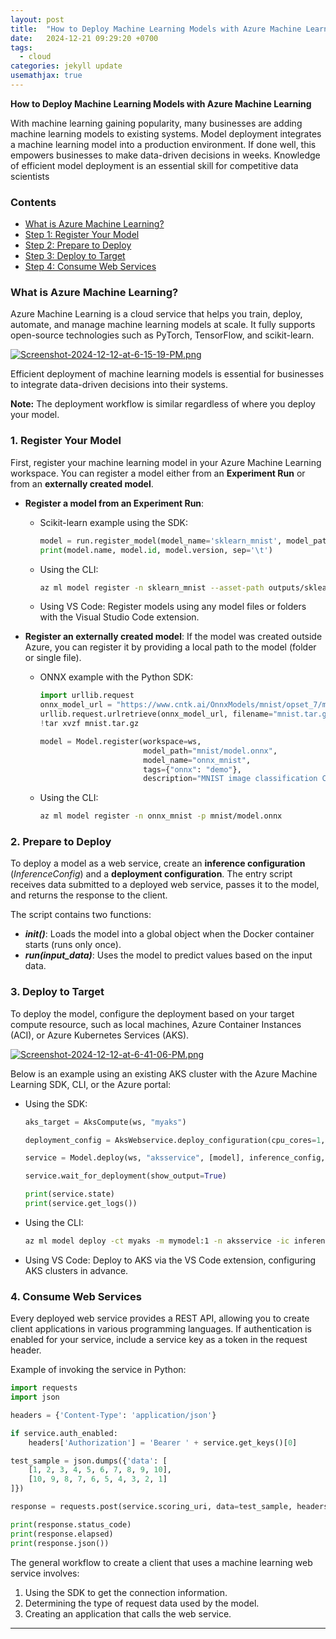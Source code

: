 ```yaml
---
layout: post
title:  "How to Deploy Machine Learning Models with Azure Machine Learning"
date:   2024-12-21 09:29:20 +0700
tags:
  - cloud
categories: jekyll update
usemathjax: true
---
```


**How to Deploy Machine Learning Models with Azure Machine Learning**

With machine learning gaining popularity, many businesses are adding machine learning models to existing systems. Model deployment integrates a machine learning model into a production environment. If done well, this empowers businesses to make data-driven decisions in weeks. Knowledge of efficient model deployment is an essential skill for competitive data scientists

### Contents

- [What is Azure Machine Learning?](#what-is-azure-machine-learning)
- [Step 1: Register Your Model](#1-register-your-model)
- [Step 2: Prepare to Deploy](#2-prepare-to-deploy)
- [Step 3: Deploy to Target](#3-deploy-to-target)
- [Step 4: Consume Web Services](#4-consume-web-services)

### What is Azure Machine Learning?

Azure Machine Learning is a cloud service that helps you train, deploy, automate, and manage machine learning models at scale. It fully supports open-source technologies such as PyTorch, TensorFlow, and scikit-learn. 

[![Screenshot-2024-12-12-at-6-15-19-PM.png](https://i.postimg.cc/NGPrQTC2/Screenshot-2024-12-12-at-6-15-19-PM.png)](https://postimg.cc/t7Wg51j9)

Efficient deployment of machine learning models is essential for businesses to integrate data-driven decisions into their systems. 

**Note:** The deployment workflow is similar regardless of where you deploy your model.

### 1. Register Your Model

First, register your machine learning model in your Azure Machine Learning workspace. You can register a model either from an **Experiment Run** or from an **externally created model**.

- **Register a model from an Experiment Run**: 

  - Scikit-learn example using the SDK:
    ```python
    model = run.register_model(model_name='sklearn_mnist', model_path='outputs/sklearn_mnist_model.pkl')
    print(model.name, model.id, model.version, sep='\t')
    ```

  - Using the CLI:
    ```bash
    az ml model register -n sklearn_mnist --asset-path outputs/sklearn_mnist_model.pkl --experiment-name myexperiment
    ```

  - Using VS Code: Register models using any model files or folders with the Visual Studio Code extension.

- **Register an externally created model**: If the model was created outside Azure, you can register it by providing a local path to the model (folder or single file).

  - ONNX example with the Python SDK:
    ```python
    import urllib.request
    onnx_model_url = "https://www.cntk.ai/OnnxModels/mnist/opset_7/mnist.tar.gz"
    urllib.request.urlretrieve(onnx_model_url, filename="mnist.tar.gz")
    !tar xvzf mnist.tar.gz

    model = Model.register(workspace=ws,
                           model_path="mnist/model.onnx",
                           model_name="onnx_mnist",
                           tags={"onnx": "demo"},
                           description="MNIST image classification CNN from ONNX Model Zoo")
    ```

  - Using the CLI:
    ```bash
    az ml model register -n onnx_mnist -p mnist/model.onnx
    ```

### 2. Prepare to Deploy

To deploy a model as a web service, create an **inference configuration** (_InferenceConfig_) and a **deployment configuration**. The entry script receives data submitted to a deployed web service, passes it to the model, and returns the response to the client.

The script contains two functions:
- **_init()_**: Loads the model into a global object when the Docker container starts (runs only once).
- **_run(input_data)_**: Uses the model to predict values based on the input data.

### 3. Deploy to Target

To deploy the model, configure the deployment based on your target compute resource, such as local machines, Azure Container Instances (ACI), or Azure Kubernetes Services (AKS).

[![Screenshot-2024-12-12-at-6-41-06-PM.png](https://i.postimg.cc/zfr93xXd/Screenshot-2024-12-12-at-6-41-06-PM.png)](https://postimg.cc/xX6s4ymH)

Below is an example using an existing AKS cluster with the Azure Machine Learning SDK, CLI, or the Azure portal:

- Using the SDK:
    ```python
    aks_target = AksCompute(ws, "myaks")

    deployment_config = AksWebservice.deploy_configuration(cpu_cores=1, memory_gb=1)

    service = Model.deploy(ws, "aksservice", [model], inference_config, deployment_config, aks_target)

    service.wait_for_deployment(show_output=True)

    print(service.state)
    print(service.get_logs())
    ```

- Using the CLI:
    ```bash
    az ml model deploy -ct myaks -m mymodel:1 -n aksservice -ic inferenceconfig.json -dc deploymentconfig.json
    ```

- Using VS Code: Deploy to AKS via the VS Code extension, configuring AKS clusters in advance.

### 4. Consume Web Services

Every deployed web service provides a REST API, allowing you to create client applications in various programming languages. If authentication is enabled for your service, include a service key as a token in the request header.

Example of invoking the service in Python:
```python
import requests
import json

headers = {'Content-Type': 'application/json'}

if service.auth_enabled:
    headers['Authorization'] = 'Bearer ' + service.get_keys()[0]

test_sample = json.dumps({'data': [
    [1, 2, 3, 4, 5, 6, 7, 8, 9, 10],
    [10, 9, 8, 7, 6, 5, 4, 3, 2, 1]
]})

response = requests.post(service.scoring_uri, data=test_sample, headers=headers)

print(response.status_code)
print(response.elapsed)
print(response.json())
```

The general workflow to create a client that uses a machine learning web service involves:
1. Using the SDK to get the connection information.
2. Determining the type of request data used by the model.
3. Creating an application that calls the web service.

--- 